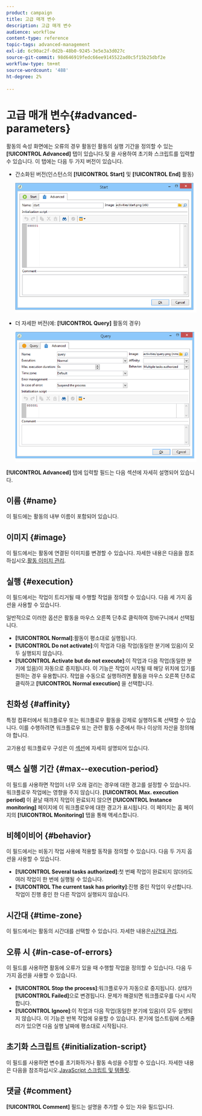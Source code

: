 ```yaml
---
product: campaign
title: 고급 매개 변수
description: 고급 매개 변수
audience: workflow
content-type: reference
topic-tags: advanced-management
exl-id: 6c90ac2f-0d2b-48b0-9245-3e5e3a3d027c
source-git-commit: 98d646919fedc66ee9145522ad0c5f15b25dbf2e
workflow-type: tm+mt
source-wordcount: '488'
ht-degree: 2%

---
```


# 고급 매개 변수{#advanced-parameters}

활동의 속성 화면에는 오류의 경우 활동인 활동의 실행 기간을 정의할 수 있는 **[!UICONTROL Advanced]** 탭이 있습니다.및 을 사용하여 초기화 스크립트를 입력할 수 있습니다. 이 탭에는 다음 두 가지 버전이 있습니다.

* 간소화된 버전(인스턴스의 **[!UICONTROL Start]** 및 **[!UICONTROL End]** 활동)

   ![](assets/wf-advanced-basic.png)

* 더 자세한 버전(예: **[!UICONTROL Query]** 활동의 경우)

   ![](assets/wf-advanced-full.png)

**[!UICONTROL Advanced]** 탭에 입력할 필드는 다음 섹션에 자세히 설명되어 있습니다.

## 이름 {#name}

이 필드에는 활동의 내부 이름이 포함되어 있습니다.

## 이미지 {#image}

이 필드에서는 활동에 연결된 이미지를 변경할 수 있습니다. 자세한 내용은 다음을 참조하십시오.[활동 이미지 관리](../../workflow/using/managing-activity-images.md).

## 실행 {#execution}

이 필드에서는 작업이 트리거될 때 수행할 작업을 정의할 수 있습니다. 다음 세 가지 옵션을 사용할 수 있습니다.

일반적으로 이러한 옵션은 활동을 마우스 오른쪽 단추로 클릭하여 장바구니에서 선택됩니다.

* **[!UICONTROL Normal]**:활동이 평소대로 실행됩니다.
* **[!UICONTROL Do not activate]**:이 작업과 다음 작업(동일한 분기에 있음)이 모두 실행되지 않습니다.
* **[!UICONTROL Activate but do not execute]**:이 작업과 다음 작업(동일한 분기에 있음)이 자동으로 중지됩니다. 이 기능은 작업이 시작될 때 해당 위치에 있기를 원하는 경우 유용합니다. 작업을 수동으로 실행하려면 활동을 마우스 오른쪽 단추로 클릭하고 **[!UICONTROL Normal execution]** 을 선택합니다.

## 친화성 {#affinity}

특정 컴퓨터에서 워크플로우 또는 워크플로우 활동을 강제로 실행하도록 선택할 수 있습니다. 이를 수행하려면 워크플로우 또는 관련 활동 수준에서 하나 이상의 자산을 정의해야 합니다.

고가용성 워크플로우 구성은 이 [섹션](../../installation/using/configuring-campaign-server.md#high-availability-workflows-and-affinities)에 자세히 설명되어 있습니다.


## 맥스 실행 기간 {#max--execution-period}

이 필드를 사용하면 작업이 너무 오래 걸리는 경우에 대한 경고를 설정할 수 있습니다. 워크플로우 작업에는 영향을 주지 않습니다. **[!UICONTROL Max. execution period]** 이 끝날 때까지 작업이 완료되지 않으면 **[!UICONTROL Instance monitoring]** 페이지에 이 워크플로우에 대한 경고가 표시됩니다. 이 페이지는 홈 페이지의 **[!UICONTROL Monitoring]** 탭을 통해 액세스합니다.

## 비헤이비어 {#behavior}

이 필드에서는 비동기 작업 사용에 적용할 동작을 정의할 수 있습니다. 다음 두 가지 옵션을 사용할 수 있습니다.

* **[!UICONTROL Several tasks authorized]**:첫 번째 작업이 완료되지 않더라도 여러 작업이 한 번에 실행될 수 있습니다.
* **[!UICONTROL The current task has priority]**:진행 중인 작업이 우선합니다. 작업이 진행 중인 한 다른 작업이 실행되지 않습니다.

## 시간대 {#time-zone}

이 필드에서는 활동의 시간대를 선택할 수 있습니다. 자세한 내용은[시간대 관리](../../workflow/using/managing-time-zones.md).

## 오류 시 {#in-case-of-errors}

이 필드를 사용하면 활동에 오류가 있을 때 수행할 작업을 정의할 수 있습니다. 다음 두 가지 옵션을 사용할 수 있습니다.

* **[!UICONTROL Stop the process]**:워크플로우가 자동으로 중지됩니다. 상태가 **[!UICONTROL Failed]**&#x200B;으로 변경됩니다. 문제가 해결되면 워크플로우를 다시 시작합니다.
* **[!UICONTROL Ignore]**:이 작업과 다음 작업(동일한 분기에 있음)이 모두 실행되지 않습니다. 이 기능은 반복 작업에 유용할 수 있습니다. 분기에 업스트림에 스케줄러가 있으면 다음 실행 날짜에 평소대로 시작됩니다.

## 초기화 스크립트 {#initialization-script}

이 필드를 사용하면 변수를 초기화하거나 활동 속성을 수정할 수 있습니다. 자세한 내용은 다음을 참조하십시오.[JavaScript 스크립트 및 템플릿](../../workflow/using/javascript-scripts-and-templates.md).

## 댓글 {#comment}

**[!UICONTROL Comment]** 필드는 설명을 추가할 수 있는 자유 필드입니다.
